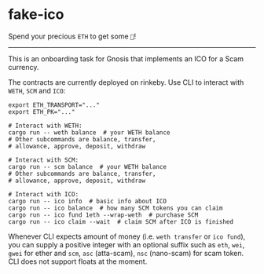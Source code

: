 # fake-ico

Spend your precious `ETH` to get some `💩`!

---

This is an onboarding task for Gnosis that implements an ICO for a Scam currency.

The contracts are currently deployed on rinkeby.
Use CLI to interact with `WETH`, `SCM` and `ICO`:

```shell
export ETH_TRANSPORT="..."
export ETH_PK="..."

# Interact with WETH:
cargo run -- weth balance  # your WETH balance
# Other subcommands are balance, transfer, 
# allowance, approve, deposit, withdraw

# Interact with SCM:
cargo run -- scm balance  # your WETH balance
# Other subcommands are balance, transfer, 
# allowance, approve, deposit, withdraw

# Interact with ICO:
cargo run -- ico info  # basic info about ICO
cargo run -- ico balance  # how many SCM tokens you can claim
cargo run -- ico fund 1eth --wrap-weth  # purchase SCM
cargo run -- ico claim --wait  # claim SCM after ICO is finished
```

Whenever CLI expects amount of money (i.e. `weth transfer` or `ico fund`),
you can supply a positive integer with an optional suffix such as `eth`, `wei`, `gwei`
for ether and `scm`, `asc` (atta-scam), `nsc` (nano-scam) for scam token.
CLI does not support floats at the moment.
